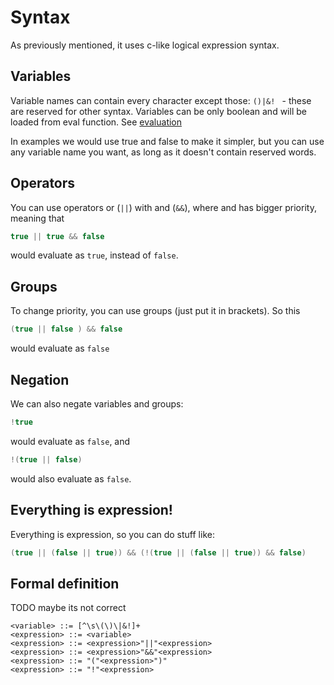 # Syntax

As previously mentioned, it uses c-like logical expression syntax.

## Variables

Variable names can contain every character except those: `()|&! ` - these are reserved for other syntax. Variables can be only boolean and will be loaded from eval function. See [evaluation](#evaluation)

In examples we would use true and false to make it simpler, but you can use any variable name you want, as long as it doesn't contain reserved words.

## Operators

You can use operators or (`||`) with and (`&&`), where and has bigger priority, meaning that

```c
true || true && false
```

would evaluate as `true`, instead of `false`.

## Groups

To change priority, you can use groups (just put it in brackets). So this

```c
(true || false ) && false
```

would evaluate as `false`

## Negation

We can also negate variables and groups:

```c
!true
```

would evaluate as `false`, and

```c
!(true || false)
```

would also evaluate as `false`.

## Everything is expression!

Everything is expression, so you can do stuff like:

```c
(true || (false || true)) && (!(true || (false || true)) && false)
```

## Formal definition

TODO maybe its not correct

```
<variable> ::= [^\s\(\)\|&!]+
<expression> ::= <variable>
<expression> ::= <expression>"||"<expression>
<expression> ::= <expression>"&&"<expression>
<expression> ::= "("<expression>")"
<expression> ::= "!"<expression>
```
